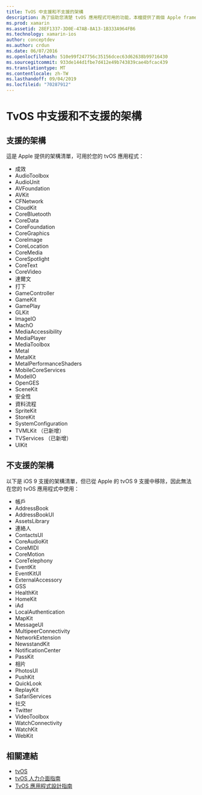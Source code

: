 ```yaml
---
title: TvOS 中支援和不支援的架構
description: 為了協助您清楚 tvOS 應用程式可用的功能，本檔提供了兩個 Apple framework 清單： tvOS 支援的架構，以及 tvOS 不支援的架構。
ms.prod: xamarin
ms.assetid: 28EF1337-3D0E-47AB-8A13-1B333A964FB6
ms.technology: xamarin-ios
author: conceptdev
ms.author: crdun
ms.date: 06/07/2016
ms.openlocfilehash: 510e99f247756c35156dcec63d62638b99716430
ms.sourcegitcommit: 933de144d1fbe7d412e49b743839cae4bfcac439
ms.translationtype: MT
ms.contentlocale: zh-TW
ms.lasthandoff: 09/04/2019
ms.locfileid: "70287912"
---
```

# <a name="supported-and-unsupported-frameworks-in-tvos"></a>TvOS 中支援和不支援的架構

<a name="Supported-Frameworks" />

## <a name="supported-frameworks"></a>支援的架構

這是 Apple 提供的架構清單，可用於您的 tvOS 應用程式：

- 成效
- AudioToolbox
- AudioUnit
- AVFoundation
- AVKit
- CFNetwork
- CloudKit
- CoreBluetooth
- CoreData
- CoreFoundation
- CoreGraphics
- CoreImage
- CoreLocation
- CoreMedia
- CoreSpotlight
- CoreText
- CoreVideo
- 達爾文
- 打下
- GameController
- GameKit
- GamePlay
- GLKit
- ImageIO
- MachO
- MediaAccessibility
- MediaPlayer
- MediaToolbox
- Metal
- MetalKit
- MetalPerformanceShaders
- MobileCoreServices
- ModelIO
- OpenGES
- SceneKit
- 安全性
- 資料流程
- SpriteKit
- StoreKit
- SystemConfiguration
- TVMLKit （已新增）
- TVServices （已新增）
- UIKit

<a name="Unsupported-Frameworks" />

## <a name="unsupported-frameworks"></a>不支援的架構

以下是 iOS 9 支援的架構清單，但已從 Apple 的 tvOS 9 支援中移除，因此無法在您的 tvOS 應用程式中使用：

- 帳戶
- AddressBook
- AddressBookUI
- AssetsLibrary
- 連絡人
- ContactsUI
- CoreAudioKit
- CoreMIDI
- CoreMotion
- CoreTelephony
- EventKit
- EventKitUI
- ExternalAccessory
- GSS
- HealthKit
- HomeKit
- iAd
- LocalAuthentication
- MapKit
- MessageUI
- MultipeerConnectivity
- NetworkExtension
- NewsstandKit
- NotificationCenter
- PassKit
- 相片
- PhotosUI
- PushKit
- QuickLook
- ReplayKit
- SafariServices
- 社交
- Twitter
- VideoToolbox
- WatchConnectivity
- WatchKit
- WebKit



## <a name="related-links"></a>相關連結

- [tvOS](https://developer.apple.com/tvos/)
- [tvOS 人力介面指南](https://developer.apple.com/tvos/human-interface-guidelines/)
- [TvOS 應用程式設計指南](https://developer.apple.com/library/prerelease/tvos/documentation/General/Conceptual/AppleTV_PG/)
